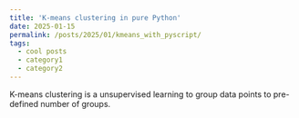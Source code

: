 ```yaml
---
title: 'K-means clustering in pure Python'
date: 2025-01-15
permalink: /posts/2025/01/kmeans_with_pyscript/
tags:
  - cool posts
  - category1
  - category2
---
```


K-means clustering is a unsupervised learning to group data points to pre-defined number of groups.

<html>
    <head>
        <!-- Recommended meta tags -->
        <meta charset="UTF-8">
        <meta name="viewport" content="width=device-width,initial-scale=1.0">
        <script type="module" src="https://pyscript.net/releases/2024.1.1/core.js"></script>
    </head>
    <body>
        <section class="pyscript">
            <div id="mpl"></div>
            <script type="py"
             config='{"packages":["numpy", "matplotlib"], "sync_main_only": true}'>
import numpy as np
import matplotlib.pyplot as plt
from matplotlib.animation import FuncAnimation
from matplotlib.widgets import Button
from pyscript import display

def generate_data():
    np.random.seed(1)
    data1 = np.random.normal(loc=[2, 2], scale=1, size=(100, 2))
    data2 = np.random.normal(loc=[6, 6], scale=1, size=(100, 2))
    data3 = np.random.normal(loc=[10, 2], scale=1, size=(100, 2))
    return np.vstack([data1, data2, data3])

def initialize_centroids(data, k):
    indices = np.random.choice(len(data), k, replace=False)
    return data[indices]

def assign_clusters(data, centroids):
    distances = np.linalg.norm(data[:, np.newaxis] - centroids, axis=2)
    return np.argmin(distances, axis=1)

def update_centroids(data, labels, k):
    return np.array([data[labels == i].mean(axis=0) for i in range(k)])

def k_means_with_animation(data, k, max_iters=100, tol=1e-4):
    centroids = initialize_centroids(data, k)
    history = []  # To store centroids and labels for each iteration

    for _ in range(max_iters):
        old_centroids = centroids
        labels = assign_clusters(data, centroids)
        centroids = update_centroids(data, labels, k)
        history.append((centroids.copy(), labels.copy()))

        if np.linalg.norm(centroids - old_centroids) < tol:
            break

    return history

# Main
if __name__ == "__main__":
    data = generate_data()
    k = 3
    history = k_means_with_animation(data, k)

    # Set up the plot
    fig, ax = plt.subplots()
    scatter = ax.scatter(data[:, 0], data[:, 1], c='gray', marker='o', alpha=0.6, label='Data points')
    centroids_scatter = ax.scatter([], [], c='red', marker='X', s=200, label='Centroids')
    ax.legend()
    ax.set_title("K-Means Clustering")
    ax.set_xlabel("X")
    ax.set_ylabel("Y")

    frame_idx = [0]  # To keep track of the current frame

    def update(frame):
        centroids, labels = history[frame]
        scatter.set_array(labels)
        centroids_scatter.set_offsets(centroids)
        return scatter, centroids_scatter
    
    from matplotlib_pyodide.browser_backend import TimerWasm

    class Timer(TimerWasm):
        def __init__(self, interval=None):
            self._timer = None
            super().__init__(interval=interval)
    ani = FuncAnimation(fig, update, frames=len(history), blit=True,
    event_source=Timer(interval=500), repeat=False)

    from pyscript import document

    animation = document.getElementById("mpl")
    animation.replaceChildren(
        document.createRange().createContextualFragment(ani.to_jshtml())
    )
    #display(fig, target="mpl")
            </script>
          </section>
  </body>

</html>
